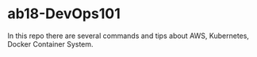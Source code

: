 # ab18-DevOps101
In this repo there are several commands and tips about AWS, Kubernetes, Docker Container System.
